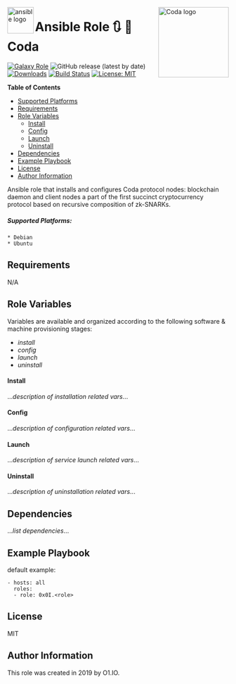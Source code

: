 <p><img src="https://code.benco.io/icon-collection/logos/ansible.svg" alt="ansible logo" title="ansible" align="left" height="60" /></p>
<p><img src="https://codaprotocol.com/static/img/coda_facebook_OG.jpg" alt="Coda logo" title="coda" align="right" height="160" /></p>

Ansible Role :arrows_clockwise: :link: Coda
=========
[![Galaxy Role](*role-shield-link*)](--role-link--)
![GitHub release (latest by date)](https://img.shields.io/github/v/release/0x0I/ansible-role-coda?color=yellow)
[![Downloads](*downloads-shield-link*)](--role-link--)
[![Build Status](https://travis-ci.org/0x0I/ansible-role-coda.svg?branch=master)](https://travis-ci.org/0x0I/ansible-role-coda)
[![License: MIT](https://img.shields.io/badge/License-MIT-blueviolet.svg)](https://opensource.org/licenses/MIT)

**Table of Contents**
  - [Supported Platforms](#supported-platforms)
  - [Requirements](#requirements)
  - [Role Variables](#role-variables)
      - [Install](#install)
      - [Config](#config)
      - [Launch](#launch)
      - [Uninstall](#uninstall)
  - [Dependencies](#dependencies)
  - [Example Playbook](#example-playbook)
  - [License](#license)
  - [Author Information](#author-information)

Ansible role that installs and configures Coda protocol nodes: blockchain daemon and client nodes a part of the first succinct cryptocurrency protocol based on recursive composition of zk-SNARKs.

##### Supported Platforms:
```
* Debian
* Ubuntu
```

Requirements
------------

N/A

Role Variables
--------------
Variables are available and organized according to the following software & machine provisioning stages:
* _install_
* _config_
* _launch_
* _uninstall_

#### Install

...*description of installation related vars*...

#### Config

...*description of configuration related vars*...

#### Launch

...*description of service launch related vars*...

#### Uninstall

...*description of uninstallation related vars*...

Dependencies
------------

...*list dependencies*...

Example Playbook
----------------
default example:
```
- hosts: all
  roles:
  - role: 0x0I.<role>
```

License
-------

MIT

Author Information
------------------

This role was created in 2019 by O1.IO.
